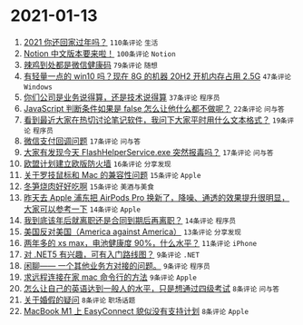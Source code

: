 # 2021-01-13

1. [2021 你还回家过年吗？](https://www.v2ex.com/t/744401) `110条评论` `生活`
1. [Notion 中文版本要来啦！](https://www.v2ex.com/t/744395) `100条评论` `Notion`
1. [辣鸡到处都是微信健康码](https://www.v2ex.com/t/744459) `79条评论` `随想`
1. [有轻量一点的 win10 吗？现在 8G 的机器 20H2 开机内存占用 2.5G](https://www.v2ex.com/t/744420) `47条评论` `Windows`
1. [你们公司是业务说得算，还是技术说得算](https://www.v2ex.com/t/744478) `37条评论` `程序员`
1. [JavaScript 判断条件如果是 false 怎么让他什么都不做呢？](https://www.v2ex.com/t/744452) `22条评论` `问与答`
1. [看到最近大家在热切讨论笔记软件，我问下大家平时用什么文本格式？](https://www.v2ex.com/t/744414) `19条评论` `程序员`
1. [微信支付回调问题](https://www.v2ex.com/t/744479) `17条评论` `问与答`
1. [大家有发现今天 FlashHelperService.exe 突然报毒吗？](https://www.v2ex.com/t/744416) `17条评论` `问与答`
1. [欧盟计划建立欧版防火墙](https://www.v2ex.com/t/744499) `16条评论` `分享发现`
1. [关于罗技鼠标和 Mac 的兼容性问题](https://www.v2ex.com/t/744497) `15条评论` `Apple`
1. [冬笋烧肉好好吃啊](https://www.v2ex.com/t/744428) `15条评论` `美酒与美食`
1. [昨天去 Apple 浦东把 AirPods Pro 换新了，降噪、通透的效果提升很明显，大家可以参考一下](https://www.v2ex.com/t/744468) `14条评论` `Apple`
1. [我到底该年后就离职还是合同到期后再离职？](https://www.v2ex.com/t/744400) `14条评论` `程序员`
1. [美国反对美国（America against America）](https://www.v2ex.com/t/744455) `13条评论` `分享发现`
1. [两年多的 xs max，电池健康度 90%，什么水平？](https://www.v2ex.com/t/744434) `11条评论` `iPhone`
1. [对 .NET5 有兴趣，可有入门路线图？](https://www.v2ex.com/t/744473) `9条评论` `.NET`
1. [闲聊—— 一个其他业务方对接的问题。](https://www.v2ex.com/t/744454) `9条评论` `程序员`
1. [求远程连接在家 mac 命令行的方法](https://www.v2ex.com/t/744405) `9条评论` `Apple`
1. [怎么让自己的英语达到一般人的水平，只是想通过四级考试](https://www.v2ex.com/t/744475) `8条评论` `问与答`
1. [关于婚假的疑问](https://www.v2ex.com/t/744433) `8条评论` `职场话题`
1. [MacBook M1 上 EasyConnect 貌似没有支持计划](https://www.v2ex.com/t/744398) `8条评论` `Apple`

